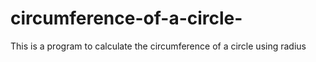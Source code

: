 # circumference-of-a-circle-
This is a program to calculate the circumference of a circle using radius 
